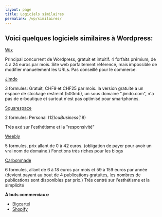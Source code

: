 ```yaml
---
layout: page
title: Logiciels similaires
permalink: /wp/similaires/
---
```


**Voici quelques logiciels similaires à Wordpress:**
---

[Wix](https://fr.wix.com/)

Principal concurrent de Wordpress, gratuit et intuitif.
4 forfaits prémium, de 4 à 24 euros par mois. Site web parfaitement référencé, mais impossible de modifier manuelement les URLs. 
Pas conseillé pour le commerce.



[Jimdo](https://fr.jimdo.com/)

3 formules: Gratuit, CHF9 et CHF25 par mois.
la version gratuite a un espace de stockage restreint (500mb), un sous domaine ".jimdo.com", n'a pas de e-boutique et surtout n'est pas optimisé pour smartphones.



[Squarespace](http://www.sqaurespace.com/) 

2 formules: Personal ($12) ou Business ($18)

Très axé sur l'esthétisme et la "responsivité"



[Weebly](https://www.weebly.com/)

5 formules, prix allant de 0 à 42 euros. (obligation de payer pour avoir un vrai nom de domaine.)
Fonctions très riches pour les blogs

[Carbonmade](http://carbonmade.com)

6 formules, allant de 6 à 18 euros par mois et 59 à 159 euros par année (devient payant au bout de 4 publications gratuites, les nombres de publications sont disponibles par prix.)
Très centré sur l'esthétisme et la simplicité

**À buts commerciaux:**

* [Bigcartel](https://www.bigcartel.com/)
* [Shopify](https://www.shopify.com/)


